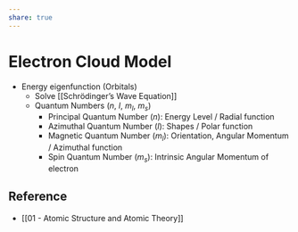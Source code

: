 ```yaml
---
share: true
---
```


# Electron Cloud Model

- Energy eigenfunction (Orbitals)
	- Solve [[Schrödinger’s Wave Equation]]
	- Quantum Numbers ($n$, $l$, $m_l$, $m_s$)
		- Principal Quantum Number ($n$): Energy Level / Radial function
		- Azimuthal Quantum Number ($l$): Shapes / Polar function
		- Magnetic Quantum Number ($m_l$): Orientation, Angular Momentum / Azimuthal function
		- Spin Quantum Number ($m_s$): Intrinsic Angular Momentum of electron

## Reference

- [[01 - Atomic Structure and Atomic Theory]]
